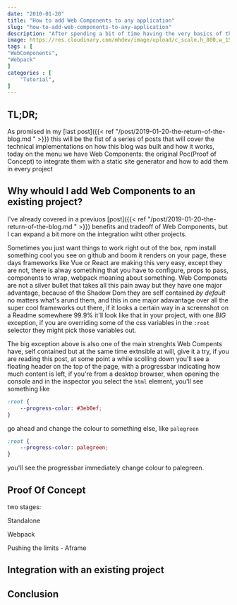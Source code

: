 ```yaml
---
date: "2010-01-20"
title: "How to add Web Components to any application"
slug: "how-to-add-web-components-to-any-application"
description: "After spending a bit of time having the very basics of the blog done, I've not published it and planning for the future"
image: https://res.cloudinary.com/mhdev/image/upload/c_scale,h_800,w_1552/v1548285001/blog/posts/how-to-add-web-components-to-any-application.jpg 
tags : [
"WebComponents",
"Webpack"
]
categories : [
    "Tutorial",
]
---
```

## TL;DR; 
As promised in my [last post]({{< ref "/post/2019-01-20-the-return-of-the-blog.md " >}}) this will be the fist of a series of posts that will cover the technical implementations on how this blog was built and how it works, today on the menu we have Web Components: the original Poc(Proof of Concept) to integrate them with a static site generator and how to add them in every project

## Why whould I add Web Components to an existing project?
I've already covered in a previuos [post]({{< ref "/post/2019-01-20-the-return-of-the-blog.md " >}}) benefits and tradeoff of Web Components, but I can expand a bit more on the integration wiht other projects.

Sometimes you just want things to work right out of the box, npm install something cool you see on github and boom it renders on your page, these days frameworks like Vue or React are making this very easy, except they are not, there is alway sometihing that you have to configure, props to pass, components to wrap, webpack moaning about something. Web Componets are not a silver bullet that takes all this pain away but they have one major advantage, because of the Shadow Dom they are self contained *by default* no matters what's arund them, and this in one major adavantage over all the super cool frameworks out there, if it looks a certain way in a screenshot on a Readme somewhere 99.9% it'll look like that in your project, with one _BIG_ exception, if you are overriding some of the css variables in the `:root` selector they might pick those variables out.

The big exception above is also one of the main strenghts Web Compents have, self contained but at the same time extnsible at will, give it a try, if you are reading this post, at some point a while scolling down you'll see a floating header on the top of the page, with a progressbar indicating how much content is left, if you're from a desktop browser, when opening the console and in the inspector you select the `html` element, you'll see something like

```css
:root {
    --progress-color: #3eb0ef;
}
```
go ahead and change the colour to something else, like `palegreen`
```css
:root {
    --progress-color: palegreen;
}
```

you'll see the progressbar immediately change colour to palegreen.

## Proof Of Concept

two stages: 

Standalone

Webpack

Pushing the limits - Aframe


## Integration with an existing project

## Conclusion


